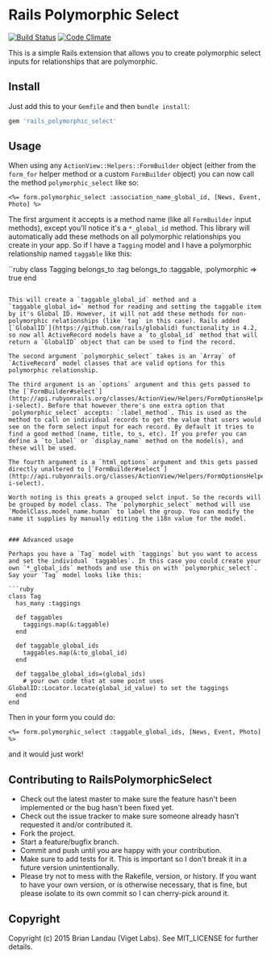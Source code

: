 # Rails Polymorphic Select

[![Build Status](https://travis-ci.org/vigetlabs/rails_polymorphic_select.png?branch=master)](https://travis-ci.org/vigetlabs/rails_polymorphic_select) [![Code Climate](https://codeclimate.com/github/vigetlabs/rails_polymorphic_select.png)](https://codeclimate.com/github/vigetlabs/rails_polymorphic_select)

This is a simple Rails extension that allows you to create polymorphic select inputs for relationships that are polymorphic.

## Install

Just add this to your `Gemfile` and then `bundle install`:

```ruby
gem 'rails_polymorphic_select'
```

## Usage

When using any `ActionView::Helpers::FormBuilder` object (either from the `form_for` helper method or a custom `FormBuilder` object) you can now call the method `polymorphic_select` like so:

```
<%= form.polymorphic_select :association_name_global_id, [News, Event, Photo] %>
```

The first argument it accepts is a method name (like all `FormBuilder` input methods), except you'll notice it's a `*_global_id` method. This library will automatically add these methods on all polymorphic relationships you create in your app. So if I have a `Tagging` model and I have a polymorphic relationship named `taggable` like this:

``ruby
class Tagging
  belongs_to :tag
  belongs_to :taggable, :polymorphic => true
end
```

This will create a `taggable_global_id` method and a `taggable_global_id=` method for reading and setting the taggable item by it's Global ID. However, it will not add these methods for non-polymorphic relationships (like `tag` in this case). Rails added [`GlobalID`](https://github.com/rails/globalid) functionality in 4.2, so now all ActiveRecord models have a `to_global_id` method that will return a `GlobalID` object that can be used to find the record.

The second argument `polymorphic_select` takes is an `Array` of `ActiveRecord` model classes that are valid options for this polymorphic relationship.

The third argument is an `options` argument and this gets passed to the [`FormBuilder#select`](http://api.rubyonrails.org/classes/ActionView/Helpers/FormOptionsHelper.html#method-i-select). Before that however there's one extra option that `polymorphic_select` accepts: `:label_method`. This is used as the method to call on individual records to get the value that users would see on the form select input for each record. By default it tries to find a good method (name, title, to_s, etc). If you prefer you can define a `to_label` or `display_name` method on the model(s), and these will be used.

The fourth argument is a `html_options` argument and this gets passed directly unaltered to [`FormBuilder#select`](http://api.rubyonrails.org/classes/ActionView/Helpers/FormOptionsHelper.html#method-i-select).

Worth noting is this greats a grouped selct input. So the records will be grouped by model class. The `polymorphic_select` method will use `ModelClass.model_name.human` to label the group. You can modify the name it supplies by manually editing the i18n value for the model.


### Advanced usage

Perhaps you have a `Tag` model with `taggings` but you want to access and set the individual `taggables`. In this case you could create your own `*_global_ids` methods and use this on with `polymorphic_select`. Say your `Tag` model looks like this:

```ruby
class Tag
  has_many :taggings

  def taggables
    taggings.map(&:taggable)
  end

  def taggable_global_ids
    taggables.map(&:to_global_id)
  end

  def taggalbe_global_ids=(global_ids)
    # your own code that at some point uses GlobalID::Locator.locate(global_id_value) to set the taggings
  end
end
```

Then in your form you could do:

```
<%= form.polymorphic_select :taggable_global_ids, [News, Event, Photo] %>
```

and it would just work!


## Contributing to RailsPolymorphicSelect

* Check out the latest master to make sure the feature hasn't been implemented or the bug hasn't been fixed yet.
* Check out the issue tracker to make sure someone already hasn't requested it and/or contributed it.
* Fork the project.
* Start a feature/bugfix branch.
* Commit and push until you are happy with your contribution.
* Make sure to add tests for it. This is important so I don't break it in a future version unintentionally.
* Please try not to mess with the Rakefile, version, or history. If you want to have your own version, or is otherwise necessary, that is fine, but please isolate to its own commit so I can cherry-pick around it.

## Copyright

Copyright (c) 2015 Brian Landau (Viget Labs). See MIT_LICENSE for further details.
